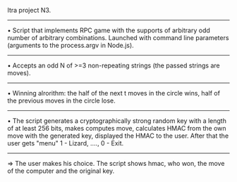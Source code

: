 Itra project N3.
<hr/>
• Script that implements RPC game with the supports of arbitrary odd number of arbitrary combinations. Launched with command line parameters (arguments to the process.argv in Node.js).
<hr/>
• Accepts an odd N of >=3 non-repeating strings (the passed strings are moves).
<hr/>
• Winning alrorithm: the half of the next t moves in the circle wins, half of the previous moves in the circle lose.
<hr/>
• The script generates a cryptographically strong random key with a length of at least 256 bits, makes computes move, calculates HMAC from the own move with the generated key, displayed the HMAC to the user. After that the user gets "menu" 1 - Lizard, ...., 0 - Exit. 
<hr/>
⇒ The user makes his choice. The script shows hmac, who won, the move of the computer and the original key.
